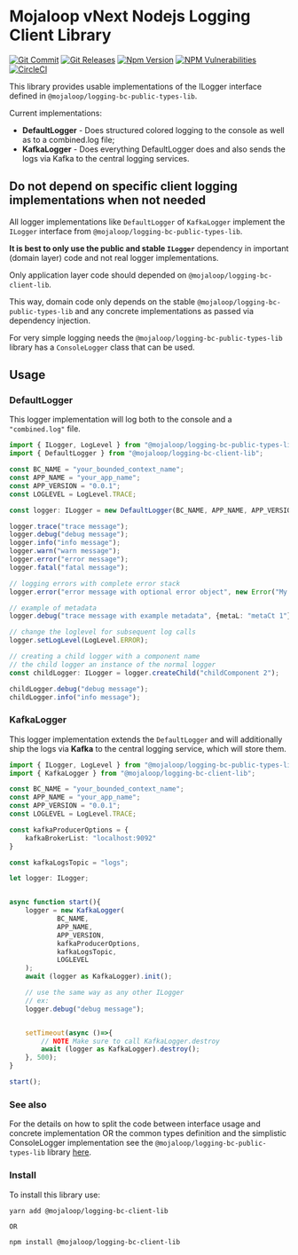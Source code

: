 # Mojaloop vNext Nodejs Logging Client Library

[![Git Commit](https://img.shields.io/github/last-commit/mojaloop/logging-bc.svg?style=flat)](https://github.com/mojaloop/logging-bc/commits/main)
[![Git Releases](https://img.shields.io/github/release/mojaloop/logging-bc.svg?style=flat)](https://github.com/mojaloop/logging-bc/releases)
[![Npm Version](https://img.shields.io/npm/v/@mojaloop/logging-bc-client-lib.svg?style=flat)](https://www.npmjs.com/package/@mojaloop/logging-bc-client-lib)
[![NPM Vulnerabilities](https://img.shields.io/snyk/vulnerabilities/npm/@mojaloop/logging-bc-client-lib.svg?style=flat)](https://www.npmjs.com/package/@mojaloop/logging-bc-client-lib)
[![CircleCI](https://circleci.com/gh/mojaloop/logging-bc.svg?style=svg)](https://circleci.com/gh/mojaloop/logging-bc)

This library provides usable implementations of the ILogger interface defined in `@mojaloop/logging-bc-public-types-lib`.

Current implementations:
- **DefaultLogger** - Does structured colored logging to the console as well as to a combined.log file;
- **KafkaLogger** - Does everything DefaultLogger does and also sends the logs via Kafka to the central logging services.


## Do not depend on specific client logging implementations when not needed

All logger implementations like `DefaultLogger` of `KafkaLogger` implement the `ILogger` interface from `@mojaloop/logging-bc-public-types-lib`.

**It is best to only use the public and stable `ILogger`** dependency in important (domain layer) code and not real logger implementations.

Only application layer code should depended on `@mojaloop/logging-bc-client-lib`.

This way, domain code only depends on the stable `@mojaloop/logging-bc-public-types-lib` and any concrete implementations as passed via dependency injection.

For very simple logging needs the `@mojaloop/logging-bc-public-types-lib` library has a `ConsoleLogger` class that can be used.


## Usage

### DefaultLogger
This logger implementation will log both to the console and a `"combined.log"` file.

```Typescript
import { ILogger, LogLevel } from "@mojaloop/logging-bc-public-types-lib";
import { DefaultLogger } from "@mojaloop/logging-bc-client-lib";

const BC_NAME = "your_bounded_context_name";
const APP_NAME = "your_app_name";
const APP_VERSION = "0.0.1";
const LOGLEVEL = LogLevel.TRACE;

const logger: ILogger = new DefaultLogger(BC_NAME, APP_NAME, APP_VERSION, LOGLEVEL);

logger.trace("trace message");
logger.debug("debug message");
logger.info("info message");
logger.warn("warn message");
logger.error("error message");
logger.fatal("fatal message");

// logging errors with complete error stack
logger.error("error message with optional error object", new Error("My error obj"));

// example of metadata
logger.debug("trace message with example metadata", {metaL: "metaCt 1"});

// change the loglevel for subsequent log calls
logger.setLogLevel(LogLevel.ERROR);

// creating a child logger with a component name
// the child logger an instance of the normal logger
const childLogger: ILogger = logger.createChild("childComponent 2");

childLogger.debug("debug message");
childLogger.info("info message");
```

### KafkaLogger
This logger implementation extends the `DefaultLogger` and will additionally ship the logs via **Kafka** to the central logging service, which will store them.


```Typescript
import { ILogger, LogLevel } from "@mojaloop/logging-bc-public-types-lib";
import { KafkaLogger } from "@mojaloop/logging-bc-client-lib";

const BC_NAME = "your_bounded_context_name";
const APP_NAME = "your_app_name";
const APP_VERSION = "0.0.1";
const LOGLEVEL = LogLevel.TRACE;

const kafkaProducerOptions = {
    kafkaBrokerList: "localhost:9092"
}

const kafkaLogsTopic = "logs";

let logger: ILogger;


async function start(){
    logger = new KafkaLogger(
            BC_NAME,
            APP_NAME,
            APP_VERSION,
            kafkaProducerOptions,
            kafkaLogsTopic,
            LOGLEVEL
    );
    await (logger as KafkaLogger).init();

    // use the same way as any other ILogger
    // ex:
    logger.debug("debug message");


    setTimeout(async ()=>{
        // NOTE Make sure to call KafkaLogger.destroy
        await (logger as KafkaLogger).destroy();
    }, 500);
}

start();
```

### See also

For the details on how to split the code between interface usage and concrete implementation OR the common types definition and the simplistic ConsoleLogger implementation see the `@mojaloop/logging-bc-public-types-lib` library [here](https://www.npmjs.com/package/@mojaloop/logging-bc-public-types-lib).

### Install

To install this library use:

```shell
yarn add @mojaloop/logging-bc-client-lib

OR

npm install @mojaloop/logging-bc-client-lib
```
